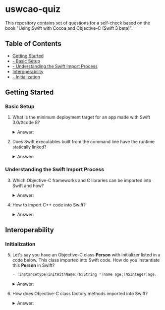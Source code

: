 # uswcao-quiz
This repository contains set of questions for a self-check based on the book "Using Swift with Cocoa and Objective-C (Swift 3 beta)".

## Table of Contents
* [Getting Started](../master/README.md#getting-started)
* [- Basic Setup](../master/README.md#basic-setup)
* [- Understanding the Swift Import Process](../master/README.md#simple-values)
* [Interoperability](../master/README.md#interoperability)
* [- Initialization](../master/README.md#initialization)

## Getting Started

### Basic Setup

1. What is the minimum deployment target for an app made with Swift 3.0/Xcode 8?
   <details> 
   <summary>Answer:</summary>
  
   iOS 7 or OS X 10.9. Setting an earlier deployment target results in a build failure.
   </details>
2. Does Swift executables built from the command line have the runtime statically linked?
   <details> 
   <summary>Answer:</summary>
  
   No, if you plan to ship a Swift executable built from the command line, you'll need to ship the Swift dynamic libraries as well.
   </details>

### Understanding the Swift Import Process

3. Which Objective-C frameworks and C libraries can be imported into Swift and how?
   <details> 
   <summary>Answer:</summary>
  
   Any framework or library that supports _modules_ can be imported. This includes all of the Objective-C system frameworks. It can be imported simply by adding import statement to top of the file:
   ```Swift
   import Foundation
   ```
   </details>
4. How to import C++ code into Swift?
   <details> 
   <summary>Answer:</summary>
  
   It isn't possible to import C++ code directly into Swift. Instead you need to create an Objective-C or C wrapper for C++ code.
   </details>

## Interoperability

### Initialization

5. Let's say you have an Objective-C class **Person** with initializer listed in a code below. This class imported into Swift code. How do you instantiate this **Person** in Swift?
   ```Objective-C
   - (instancetype)initWithName:(NSString *)name age:(NSInteger)age;
   ```
   <details> 
   <summary>Answer:</summary>
  
   ```Swift
   let bob: Person = Person(name: "Bob Novado", age: 40)
   // or you can omit the type and let Swift to infer it
   let bob = Person(name: "Bob Novado", age: 40)    
   ```
   </details>
6. How does Objective-C class factory methods imported into Swift?
   <details> 
   <summary>Answer:</summary>
  
   They imported as convinience initializers, like:
   ```Swift
   let color = UIColor(red: 0.5, green: 0.5, blue: 0.5, alpha: 0.5)
   // instead of [UIColor colorWithRed:0.5 green:0.5 blue:0.5 alpha:0.5]
   ```
   </details>
